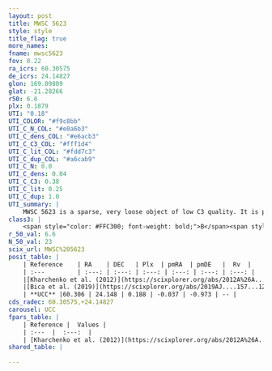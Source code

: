 ```yaml
---
layout: post
title: MWSC 5623
style: style
title_flag: true
more_names: 
fname: mwsc5623
fov: 0.22
ra_icrs: 60.30575
de_icrs: 24.14827
glon: 169.09809
glat: -21.28266
r50: 6.6
plx: 0.1879
UTI: "0.18"
UTI_COLOR: "#f9c8bb"
UTI_C_N_COL: "#e0a6b3"
UTI_C_dens_COL: "#e6acb3"
UTI_C_C3_COL: "#fff1d4"
UTI_C_lit_COL: "#fdd7c3"
UTI_C_dup_COL: "#a6cab9"
UTI_C_N: 0.0
UTI_C_dens: 0.04
UTI_C_C3: 0.38
UTI_C_lit: 0.25
UTI_C_dup: 1.0
UTI_summary: |
    MWSC 5623 is a sparse, very loose object of low C3 quality. It is poorly studied in the literature, with no articles listed in the last 6 years.<br><br><span style="color: #99180f; font-weight: bold;">Warning: </span>contains less than 25 stars with <i>P>0.5</i> estimated.
class3: |
    <span style="color: #FFC300; font-weight: bold;">B</span><span style="color: red; font-weight: bold;">C</span>
r_50_val: 6.6
N_50_val: 23
scix_url: MWSC%205623
posit_table: |
    | Reference    | RA    | DEC   | Plx  | pmRA  | pmDE   |  Rv  |
    | :---         | :---: | :---: | :---: | :---: | :---: | :---: |
    |[Kharchenko et al. (2012)](https://scixplorer.org/abs/2012A%26A...543A.156K) | 60.285 | 24.115 | -- | -1.02 | -3.9 | -- |
    |[Bica et al. (2019)](https://scixplorer.org/abs/2019AJ....157...12B) | 60.276 | 24.111 | -- | -- | -- | -- |
    | **UCC** |60.306 | 24.148 | 0.188 | -0.037 | -0.973 | -- | 
cds_radec: 60.30575,+24.14827
carousel: UCC
fpars_table: |
    | Reference |  Values |
    | :---  |  :---:  |
    | [Kharchenko et al. (2012)](https://scixplorer.org/abs/2012A%26A...543A.156K) | `e_bv=0.26, distance=1211, log_age=9.1` |
shared_table: |
    
---
```

